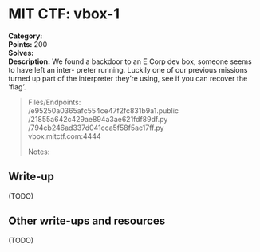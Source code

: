 # MIT CTF: vbox-1  

**Category:**   
**Points:** 200  
**Solves:**   
**Description:** We found a backdoor to an E Corp dev box, someone seems to have left an inter- preter running. Luckily one of our previous missions turned up part of the interpreter they’re using, see if you can recover the ’flag’.  

> Files/Endpoints:  
> /e95250a0365afc554ce47f2fc831b9a1.public	  
> /21855a642c429ae894a3ae621fdf89df.py	  
> /794cb246ad337d041cca5f58f5ac17ff.py	  
> vbox.mitctf.com:4444	  
>   
> Notes:  
> 	  


## Write-up

(TODO)

## Other write-ups and resources

(TODO)
